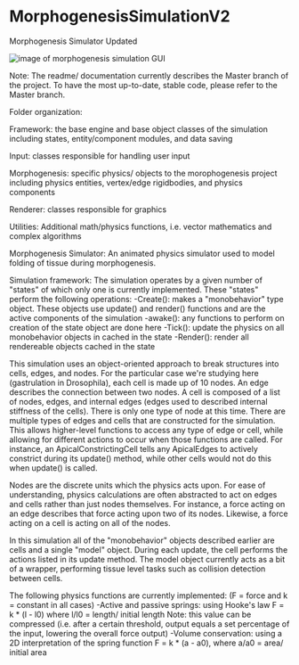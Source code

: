 # MorphogenesisSimulationV2
Morphogenesis Simulator Updated

![image of morphogenesis simulation GUI](https://github.com/jsutlive/MorphogenesisSimulationV2/blob/master/assets/reference/GUI.png)

Note: The readme/ documentation currently describes the Master branch of the project.
To have the most up-to-date, stable code, please refer to the Master branch.

Folder organization:

Framework: the base engine and base object classes of the simulation including states, entity/component modules, and data saving

Input: classes responsible for handling user input

Morphogenesis: specific physics/ objects to the morophogenesis project including physics entities, vertex/edge rigidbodies, and physics components

Renderer: classes responsible for graphics

Utilities: Additional math/physics functions, i.e. vector mathematics and complex algorithms

Morphogenesis Simulator:
An animated physics simulator used to model folding of tissue during morphogenesis.

Simulation framework:
The simulation operates by a given number of "states" of which only one is currently implemented.
These "states" perform the following operations:
      -Create(): makes a "monobehavior" type object. These objects use update() and render() functions and are the active components of the simulation
      -awake(): any functions to perform on creation of the state object are done here
      -Tick(): update the physics on all monobehavior objects in cached in the state
      -Render(): render all rendereable objects cached in the state
    
This simulation uses an object-oriented approach to break structures into cells, edges, and nodes.
For the particular case we're studying here (gastrulation in Drosophila), each cell is made up of 10 nodes.
An edge describes the connection between two nodes. A cell is composed of a list of nodes, edges, and internal edges (edges used to described internal stiffness of the cells).
There is only one type of node at this time. There are multiple types of edges and cells that are constructed for the simulation. This allows higher-level functions to access
any type of edge or cell, while allowing for different actions to occur when those functions are called. For instance, an ApicalConstrictingCell tells any ApicalEdges to actively constrict during
its update() method, while other cells would not do this when update() is called.

Nodes are the discrete units which the physics acts upon. For ease of understanding, physics calculations are often abstracted to act on edges and cells rather than just nodes themselves.
For instance, a force acting on an edge describes that force acting upon two of its nodes. Likewise, a force acting on a cell is acting on all of the nodes.

In this simulation all of the "monobehavior" objects described earlier are cells and a single "model" object. During each update, the cell performs the actions listed in its update method.
The model object currently acts as a bit of a wrapper, performing tissue level tasks such as collision detection between cells.

The following physics functions are currently implemented: (F = force and k = constant in all cases)
  -Active and passive springs: using Hooke's law F = k * (l - l0) where l/l0 = length/ initial length
      Note: this value can be compressed (i.e. after a certain threshold, output equals a set percentage of the input, lowering the overall force output)
  -Volume conservation: using a 2D interpretation of the spring function F = k * (a - a0), where a/a0 = area/ initial area
